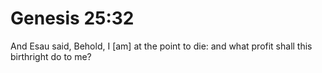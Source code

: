 # Genesis 25:32

And Esau said, Behold, I [am] at the point to die: and what profit shall this birthright do to me?